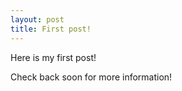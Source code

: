 ```yaml
---
layout: post
title: First post!
---
```


Here is my first post!

Check back soon for more information!